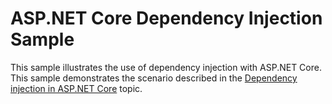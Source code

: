 # ASP.NET Core Dependency Injection Sample

This sample illustrates the use of dependency injection with ASP.NET Core. This sample demonstrates the scenario described in the [Dependency injection in ASP.NET Core](https://learn.microsoft.com/aspnet/core/fundamentals/dependency-injection) topic.
